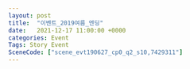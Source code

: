```yaml
---
layout: post
title:  "이벤트_2019여름_엔딩"
date:   2021-12-17 11:00:00 +0000
categories: Event
Tags: Story Event
SceneCode: ["scene_evt190627_cp0_q2_s10,7429311"]
---
```


